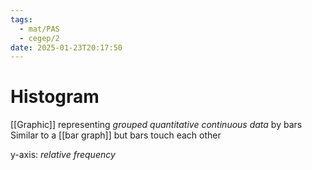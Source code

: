 ```yaml
---
tags:
  - mat/PAS
  - cegep/2
date: 2025-01-23T20:17:50
---
```


# Histogram

[[Graphic]] representing *grouped quantitative continuous data* by bars
Similar to a [[bar graph]] but bars touch each other

y-axis: *relative frequency*